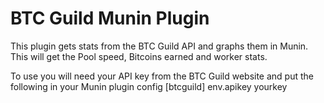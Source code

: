 BTC Guild Munin Plugin
============

This plugin gets stats from the BTC Guild API and graphs them in Munin. 
This will get the Pool speed, Bitcoins earned and worker stats. 


To use you will need your API key from the BTC Guild website and put the following in your Munin plugin config
	[btcguild]
	env.apikey yourkey




